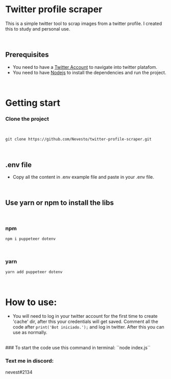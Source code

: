 # Twitter profile scraper

This is a simple twitter tool to scrap images from a twitter profile. I created this to study and personal use.

</br>

## Prerequisites

- You need to have a [Twitter Account](https://twitter.com/i/flow/signup) to navigate into twitter platafom.
- You need to have [Nodejs](https://nodejs.org/en/) to install the dependencies and run the project.

</br>

# Getting start

### Clone the project

</br>

````
git clone https://github.com/Nevesto/twitter-profile-scraper.git
````

</br>

## .env file
- Copy all the content in .env example file and paste in your .env file.
</br>

## Use yarn or npm to install the libs

</br>

### npm
````
npm i puppeteer dotenv
````

</br>

###  yarn
````
yarn add puppeteer dotenv
````

</br>

# How to use:

- You will need to log in your twitter account for the first time to create 'cache' dir, after this your credentials will get saved.
Comment all the code after ```print('Bot iniciado.');``` and log in twitter. After this you can use as normally.

</br>
### To start the code use this command in terminal:
``node index.js``

</br>

### Text me in discord:
nevest#2134
